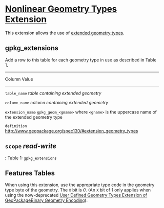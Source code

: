 # [Nonlinear Geometry Types Extension](http://www.geopackage.org/spec130/#extension_geometry_types)

This extension allows the use of [extended geometry
types](http://www.geopackage.org/spec130/#geometry_types_extension).

## gpkg_extensions

Add a row to this table for each geometry type in use as described in
Table 1.

  ----------------------------------------------------------------------------------
  Column             Value
  ------------------ ---------------------------------------------------------------
  `table_name`       *table containing extended geometry*

  `column_name`      *column containing extended geometry*

  `extension_name`   `gpkg_geom_<gname>` where `<gname>` is the uppercase name of
                     the extended geometry type

  `definition`       <http://www.geopackage.org/spec130/#extension_geometry_types>

  `scope`            *read-write*
  ----------------------------------------------------------------------------------

  : Table 1: `gpkg_extensions`

## Features Tables

When using this extension, use the appropriate type code in the geometry
type byte of the geometry. The `X` bit is *0*. (An `X` bit of *1* only
applies when using the now-deprecated [User Defined Geometry Types
Extension of GeoPackageBinary Geometry
Encoding](http://www.geopackage.org/spec110/#extension_geometry_encoding)).
